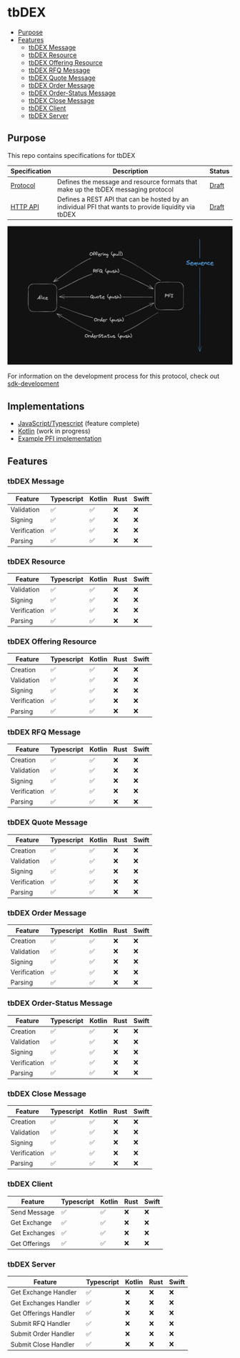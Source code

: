 # tbDEX <!-- omit in toc -->

- [Purpose](#purpose)
- [Features](#features)
  - [tbDEX Message](#tbdex-message)
  - [tbDEX Resource](#tbdex-resource)
  - [tbDEX Offering Resource](#tbdex-offering-resource)
  - [tbDEX RFQ Message](#tbdex-rfq-message)
  - [tbDEX Quote Message](#tbdex-quote-message)
  - [tbDEX Order Message](#tbdex-order-message)
  - [tbDEX Order-Status Message](#tbdex-order-status-message)
  - [tbDEX Close Message](#tbdex-close-message)
  - [tbDEX Client](#tbdex-client)
  - [tbDEX Server](#tbdex-server)

## Purpose
This repo contains specifications for tbDEX


| Specification                 | Description                                                                                          | Status                               |
| ----------------------------- | ---------------------------------------------------------------------------------------------------- | ------------------------------------ |
| [Protocol](./specs/protocol/) | Defines the message and resource formats that make up the tbDEX messaging protocol                   | [Draft](./protocol/README.md#status) |
| [HTTP API](./specs/http-api/) | Defines a REST API that can be hosted by an individual PFI that wants to provide liquidity via tbDEX | [Draft](./http-api/README.md#status) |

![digram](tbdex_message_sequence.png)

For information on the development process for this protocol, check out [sdk-development]()

## Implementations 

* [JavaScript/Typescript](https://github.com/TBD54566975/tbdex-js) (feature complete)
* [Kotlin](https://github.com/TBD54566975/tbdex-kt) (work in progress)
* [Example PFI implementation](https://github.com/TBD54566975/tbdex-pfi-exemplar/)

## Features

### tbDEX Message

| Feature      | Typescript | Kotlin | Rust | Swift |
| ------------ | ---------- | ------ | ---- | ----- |
| Validation   | ✅         | ✅     | ❌   | ❌    |
| Signing      | ✅         | ✅     | ❌   | ❌    |
| Verification | ✅         | ✅     | ❌   | ❌    |
| Parsing      | ✅         | ✅     | ❌   | ❌    |

### tbDEX Resource

| Feature      | Typescript | Kotlin | Rust | Swift |
| ------------ | ---------- | ------ | ---- | ----- |
| Validation   | ✅          | ✅      | ❌    | ❌     |
| Signing      | ✅          | ✅      | ❌    | ❌     |
| Verification | ✅          | ✅      | ❌    | ❌     |
| Parsing      | ✅          | ✅      | ❌    | ❌     |

### tbDEX Offering Resource

| Feature      | Typescript | Kotlin | Rust | Swift |
| ------------ | ---------- | ------ | ---- | ----- |
| Creation     | ✅          | ✅      | ❌    | ❌     |
| Validation   | ✅          | ✅      | ❌    | ❌     |
| Signing      | ✅          | ✅      | ❌    | ❌     |
| Verification | ✅          | ✅      | ❌    | ❌     |
| Parsing      | ✅          | ✅      | ❌    | ❌     |

### tbDEX RFQ Message

| Feature      | Typescript | Kotlin | Rust | Swift |
| ------------ | ---------- | ------ | ---- | ----- |
| Creation     | ✅          | ✅      | ❌    | ❌     |
| Validation   | ✅          | ✅      | ❌    | ❌     |
| Signing      | ✅          | ✅      | ❌    | ❌     |
| Verification | ✅          | ✅      | ❌    | ❌     |
| Parsing      | ✅          | ✅      | ❌    | ❌     |

### tbDEX Quote Message

| Feature      | Typescript | Kotlin | Rust | Swift |
| ------------ | ---------- | ------ | ---- | ----- |
| Creation     | ✅          | ✅      | ❌    | ❌     |
| Validation   | ✅          | ✅      | ❌    | ❌     |
| Signing      | ✅          | ✅      | ❌    | ❌     |
| Verification | ✅          | ✅      | ❌    | ❌     |
| Parsing      | ✅          | ✅      | ❌    | ❌     |

### tbDEX Order Message

| Feature      | Typescript | Kotlin | Rust | Swift |
| ------------ | ---------- | ------ | ---- | ----- |
| Creation     | ✅          | ✅      | ❌    | ❌     |
| Validation   | ✅          | ✅      | ❌    | ❌     |
| Signing      | ✅          | ✅      | ❌    | ❌     |
| Verification | ✅          | ✅      | ❌    | ❌     |
| Parsing      | ✅          | ✅      | ❌    | ❌     |

### tbDEX Order-Status Message

| Feature      | Typescript | Kotlin | Rust | Swift |
| ------------ | ---------- | ------ | ---- | ----- |
| Creation     | ✅          | ✅      | ❌    | ❌     |
| Validation   | ✅          | ✅      | ❌    | ❌     |
| Signing      | ✅          | ✅      | ❌    | ❌     |
| Verification | ✅          | ✅      | ❌    | ❌     |
| Parsing      | ✅          | ✅      | ❌    | ❌     |

### tbDEX Close Message

| Feature      | Typescript | Kotlin | Rust | Swift |
| ------------ | ---------- | ------ | ---- | ----- |
| Creation     | ✅          | ✅      | ❌    | ❌     |
| Validation   | ✅          | ✅      | ❌    | ❌     |
| Signing      | ✅          | ✅      | ❌    | ❌     |
| Verification | ✅          | ✅      | ❌    | ❌     |
| Parsing      | ✅          | ✅      | ❌    | ❌     |

### tbDEX Client

| Feature       | Typescript | Kotlin | Rust | Swift |
| ------------- | ---------- | ------ | ---- | ----- |
| Send Message  | ✅          | ✅      | ❌    | ❌     |
| Get Exchange  | ✅          | ✅      | ❌    | ❌     |
| Get Exchanges | ✅          | ✅      | ❌    | ❌     |
| Get Offerings | ✅          | ✅      | ❌    | ❌     |

### tbDEX Server

| Feature               | Typescript | Kotlin | Rust | Swift |
| --------------------- | ---------- | ------ | ---- | ----- |
| Get Exchange Handler  | ✅          | ❌      | ❌    | ❌     |
| Get Exchanges Handler | ✅          | ❌      | ❌    | ❌     |
| Get Offerings Handler | ✅          | ❌      | ❌    | ❌     |
| Submit RFQ Handler    | ✅          | ❌      | ❌    | ❌     |
| Submit Order Handler  | ✅          | ❌      | ❌    | ❌     |
| Submit Close Handler  | ✅          | ❌      | ❌    | ❌     |
